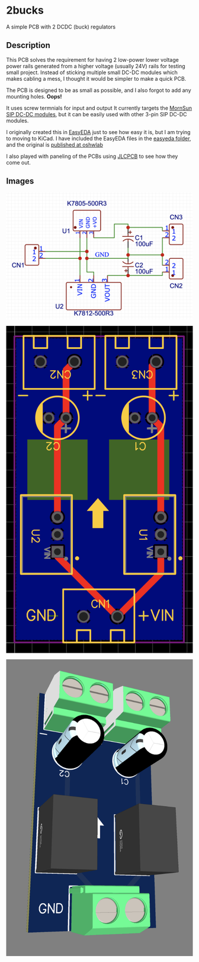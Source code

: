 # 2bucks
A simple PCB with 2 DCDC (buck) regulators

## Description

This PCB solves the requirement for having 2 low-power lower voltage power rails generated from a higher voltage (usually 24V) rails for testing small project. Instead of sticking multiple small DC-DC modules which makes cabling a mess, I thought it would be simpler to make a quick PCB.

The PCB is designed to be as small as possible, and I also forgot to add any mounting holes. **Oops!**

It uses screw termnials for input and output It currently targets the [MornSun SIP DC-DC modules](https://www.mornsun-power.com/html/products/1987/regulated-output--0.5-3a.html), but it can be easily used with other 3-pin SIP DC-DC modules.

I originally created this in [EasyEDA](https://easyeda.com/) just to see how easy it is, but I am trying to moving to KiCad. I have included the EasyEDA files in the [easyeda folder](/easyeda/), and the original is [published at oshwlab](https://oshwlab.com/chinpen/2-bucks_copy)

I also played with paneling of the PCBs using [JLCPCB](https://jlcpcb.com/) to see how they come out.

## Images

![PCB](/imgs/schematic.png)

![PCB](/imgs/layout.png)

![3D](/imgs/3d.png)